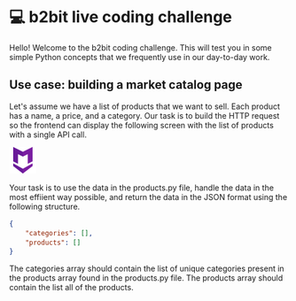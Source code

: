# 💻 b2bit live coding challenge

Hello! Welcome to the b2bit coding challenge. This will test you in some simple Python concepts that we frequently use in our day-to-day work.


## Use case: building a market catalog page

Let's assume we have a list of products that we want to sell. Each product has a name, a price, and a category. Our task is to build the HTTP request so the frontend can display the following screen with the list of products with a single API call.


![alt text](https://github.com/adam-p/markdown-here/raw/master/src/common/images/icon48.png "Store catalog page")


Your task is to use the data in the products.py file, handle the data in the most effiient way possible, and return the data in the JSON format using the following structure.


```json
{
    "categories": [],
    "products": []
}
```

The categories array should contain the list of unique categories present in the products array found in the products.py file. The products array should contain the list all of the products.